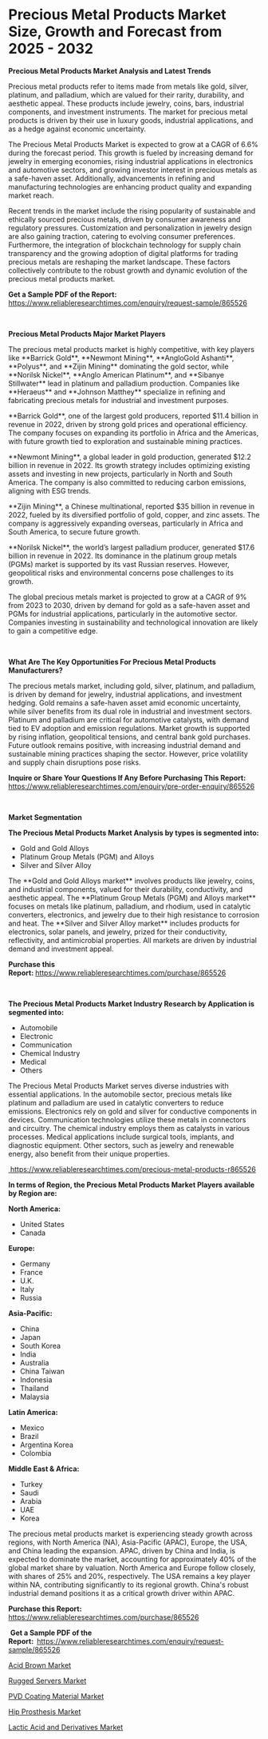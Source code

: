 <p><h1>Precious Metal Products Market Size, Growth and Forecast from 2025 - 2032</h1></p><p><strong>Precious Metal Products Market Analysis and Latest Trends</strong></p>
<p><p>Precious metal products refer to items made from metals like gold, silver, platinum, and palladium, which are valued for their rarity, durability, and aesthetic appeal. These products include jewelry, coins, bars, industrial components, and investment instruments. The market for precious metal products is driven by their use in luxury goods, industrial applications, and as a hedge against economic uncertainty.</p><p>The Precious Metal Products Market is expected to grow at a CAGR of 6.6% during the forecast period. This growth is fueled by increasing demand for jewelry in emerging economies, rising industrial applications in electronics and automotive sectors, and growing investor interest in precious metals as a safe-haven asset. Additionally, advancements in refining and manufacturing technologies are enhancing product quality and expanding market reach.</p><p>Recent trends in the market include the rising popularity of sustainable and ethically sourced precious metals, driven by consumer awareness and regulatory pressures. Customization and personalization in jewelry design are also gaining traction, catering to evolving consumer preferences. Furthermore, the integration of blockchain technology for supply chain transparency and the growing adoption of digital platforms for trading precious metals are reshaping the market landscape. These factors collectively contribute to the robust growth and dynamic evolution of the precious metal products market.</p></p>
<p><strong>Get a Sample PDF of the Report:&nbsp;</strong> <a href="https://www.reliableresearchtimes.com/enquiry/request-sample/865526?utm_campaign=2035&utm_medium=2&utm_source=Github&utm_content=ia&utm_term=26012025&utm_id=precious-metal-products">https://www.reliableresearchtimes.com/enquiry/request-sample/865526</a></p>
<p>&nbsp;</p>
<p><strong>Precious Metal Products Major Market Players</strong></p>
<p><p>The precious metal products market is highly competitive, with key players like **Barrick Gold**, **Newmont Mining**, **AngloGold Ashanti**, **Polyus**, and **Zijin Mining** dominating the gold sector, while **Norilsk Nickel**, **Anglo American Platinum**, and **Sibanye Stillwater** lead in platinum and palladium production. Companies like **Heraeus** and **Johnson Matthey** specialize in refining and fabricating precious metals for industrial and investment purposes.</p><p>**Barrick Gold**, one of the largest gold producers, reported $11.4 billion in revenue in 2022, driven by strong gold prices and operational efficiency. The company focuses on expanding its portfolio in Africa and the Americas, with future growth tied to exploration and sustainable mining practices.</p><p>**Newmont Mining**, a global leader in gold production, generated $12.2 billion in revenue in 2022. Its growth strategy includes optimizing existing assets and investing in new projects, particularly in North and South America. The company is also committed to reducing carbon emissions, aligning with ESG trends.</p><p>**Zijin Mining**, a Chinese multinational, reported $35 billion in revenue in 2022, fueled by its diversified portfolio of gold, copper, and zinc assets. The company is aggressively expanding overseas, particularly in Africa and South America, to secure future growth.</p><p>**Norilsk Nickel**, the world’s largest palladium producer, generated $17.6 billion in revenue in 2022. Its dominance in the platinum group metals (PGMs) market is supported by its vast Russian reserves. However, geopolitical risks and environmental concerns pose challenges to its growth.</p><p>The global precious metals market is projected to grow at a CAGR of 9% from 2023 to 2030, driven by demand for gold as a safe-haven asset and PGMs for industrial applications, particularly in the automotive sector. Companies investing in sustainability and technological innovation are likely to gain a competitive edge.</p></p>
<p>&nbsp;</p>
<p><strong>What Are The Key Opportunities For Precious Metal Products Manufacturers?</strong></p>
<p><p>The precious metals market, including gold, silver, platinum, and palladium, is driven by demand for jewelry, industrial applications, and investment hedging. Gold remains a safe-haven asset amid economic uncertainty, while silver benefits from its dual role in industrial and investment sectors. Platinum and palladium are critical for automotive catalysts, with demand tied to EV adoption and emission regulations. Market growth is supported by rising inflation, geopolitical tensions, and central bank gold purchases. Future outlook remains positive, with increasing industrial demand and sustainable mining practices shaping the sector. However, price volatility and supply chain disruptions pose risks.</p></p>
<p><strong>Inquire or Share Your Questions If Any Before Purchasing This Report:</strong> <a href="https://www.reliableresearchtimes.com/enquiry/pre-order-enquiry/865526?utm_campaign=2035&utm_medium=2&utm_source=Github&utm_content=ia&utm_term=26012025&utm_id=precious-metal-products">https://www.reliableresearchtimes.com/enquiry/pre-order-enquiry/865526</a></p>
<p>&nbsp;</p>
<p><strong>Market Segmentation</strong></p>
<p><strong>The Precious Metal Products Market Analysis by types is segmented into:</strong></p>
<p><ul><li>Gold and Gold Alloys</li><li>Platinum Group Metals (PGM) and Alloys</li><li>Silver and Silver Alloy</li></ul></p>
<p><p>The **Gold and Gold Alloys market** involves products like jewelry, coins, and industrial components, valued for their durability, conductivity, and aesthetic appeal. The **Platinum Group Metals (PGM) and Alloys market** focuses on metals like platinum, palladium, and rhodium, used in catalytic converters, electronics, and jewelry due to their high resistance to corrosion and heat. The **Silver and Silver Alloy market** includes products for electronics, solar panels, and jewelry, prized for their conductivity, reflectivity, and antimicrobial properties. All markets are driven by industrial demand and investment appeal.</p></p>
<p><strong>Purchase this Report:&nbsp;</strong><a href="https://www.reliableresearchtimes.com/purchase/865526?utm_campaign=2035&utm_medium=2&utm_source=Github&utm_content=ia&utm_term=26012025&utm_id=precious-metal-products">https://www.reliableresearchtimes.com/purchase/865526</a></p>
<p>&nbsp;</p>
<p><strong>The Precious Metal Products Market Industry Research by Application is segmented into:</strong></p>
<p><ul><li>Automobile</li><li>Electronic</li><li>Communication</li><li>Chemical Industry</li><li>Medical</li><li>Others</li></ul></p>
<p><p>The Precious Metal Products Market serves diverse industries with essential applications. In the automobile sector, precious metals like platinum and palladium are used in catalytic converters to reduce emissions. Electronics rely on gold and silver for conductive components in devices. Communication technologies utilize these metals in connectors and circuitry. The chemical industry employs them as catalysts in various processes. Medical applications include surgical tools, implants, and diagnostic equipment. Other sectors, such as jewelry and renewable energy, also benefit from their unique properties.</p></p>
<p><a href="https://www.reliableresearchtimes.com/precious-metal-products-r865526?utm_campaign=2035&utm_medium=2&utm_source=Github&utm_content=ia&utm_term=26012025&utm_id=precious-metal-products">&nbsp;https://www.reliableresearchtimes.com/precious-metal-products-r865526</a></p>
<p><strong>In terms of Region, the Precious Metal Products Market Players available by Region are:</strong></p>
<p>
    <p> <strong> North America: </strong>
        <ul>
            <li>United States</li>
            <li>Canada</li>
        </ul>
        </p> 
    <p> <strong> Europe: </strong>
        <ul>
            <li>Germany</li>
            <li>France</li>
            <li>U.K.</li>
            <li>Italy</li>
            <li>Russia</li>
        </ul>
        </p> 
    <p> <strong> Asia-Pacific: </strong>
        <ul>
            <li>China</li>
            <li>Japan</li>
            <li>South Korea</li>
            <li>India</li>
            <li>Australia</li>
            <li>China Taiwan</li>
            <li>Indonesia</li>
            <li>Thailand</li>
            <li>Malaysia</li>
        </ul>
        </p> 
    <p> <strong> Latin America: </strong>
        <ul>
            <li>Mexico</li>
            <li>Brazil</li>
            <li>Argentina Korea</li>
            <li>Colombia</li>
        </ul>
        </p> 
    <p> <strong> Middle East & Africa: </strong>
        <ul>
            <li>Turkey</li>
            <li>Saudi</li>
            <li>Arabia</li>
            <li>UAE</li>
            <li>Korea</li>
        </ul>
    </p>
    </p>
<p><p>The precious metal products market is experiencing steady growth across regions, with North America (NA), Asia-Pacific (APAC), Europe, the USA, and China leading the expansion. APAC, driven by China and India, is expected to dominate the market, accounting for approximately 40% of the global market share by valuation. North America and Europe follow closely, with shares of 25% and 20%, respectively. The USA remains a key player within NA, contributing significantly to its regional growth. China's robust industrial demand positions it as a critical growth driver within APAC.</p></p>
<p><strong>Purchase this Report: </strong><a href="https://www.reliableresearchtimes.com/purchase/865526?utm_campaign=2035&utm_medium=2&utm_source=Github&utm_content=ia&utm_term=26012025&utm_id=precious-metal-products">https://www.reliableresearchtimes.com/purchase/865526</a></p>
<p>&nbsp;<strong>Get a Sample PDF of the Report:&nbsp;&nbsp;</strong><a href="https://www.reliableresearchtimes.com/enquiry/request-sample/865526?utm_campaign=2035&utm_medium=2&utm_source=Github&utm_content=ia&utm_term=26012025&utm_id=precious-metal-products">https://www.reliableresearchtimes.com/enquiry/request-sample/865526</a></p>
<p><strong></strong></p>
<p><p><a href="https://github.com/princessbartram3/Market-Research-Report-List-1/blob/main/acid-brown-market.md?utm_campaign=2035&utm_medium=2&utm_source=Github&utm_content=ia&utm_term=26012025&utm_id=precious-metal-products">Acid Brown Market</a></p><p><a href="https://www.linkedin.com/pulse/rugged-servers-market-size-report-projected-cagr-122-offers-global-pp3pf?utm_campaign=2035&utm_medium=2&utm_source=Github&utm_content=ia&utm_term=26012025&utm_id=precious-metal-products">Rugged Servers Market</a></p><p><a href="https://github.com/edacruz6/Market-Research-Report-List-1/blob/main/pvd-coating-material-market.md?utm_campaign=2035&utm_medium=2&utm_source=Github&utm_content=ia&utm_term=26012025&utm_id=precious-metal-products">PVD Coating Material Market</a></p><p><a href="https://www.linkedin.com/pulse/hip-prosthesis-market-size-share-analysis-projecting-future-n7rxc?utm_campaign=2035&utm_medium=2&utm_source=Github&utm_content=ia&utm_term=26012025&utm_id=precious-metal-products">Hip Prosthesis Market</a></p><p><a href="https://www.linkedin.com/pulse/lactic-acid-derivatives-market-size-current-development-sales-mxd2c?utm_campaign=2035&utm_medium=2&utm_source=Github&utm_content=ia&utm_term=26012025&utm_id=precious-metal-products">Lactic Acid and Derivatives Market</a></p></p>